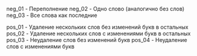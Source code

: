 neg_01 - Переполнение
neg_02 - Одно слово (аналогично без слов)
neg_03 - Все слова как последние

pos_01 - Удаление нескольких слов без изменений букв в остальных
pos_02 - Удаление нескольких слов с изменениями букв в остальных
pos_03 - Неудаление слов без изменений букв
pos_04 - Неудаление слов с изменениями букв